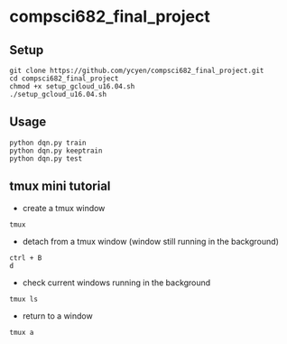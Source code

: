 # compsci682_final_project

## Setup
```
git clone https://github.com/ycyen/compsci682_final_project.git
cd compsci682_final_project
chmod +x setup_gcloud_u16.04.sh
./setup_gcloud_u16.04.sh
```

## Usage
```
python dqn.py train
python dqn.py keeptrain
python dqn.py test
```

## tmux mini tutorial
* create a tmux window
```
tmux
```

* detach from a tmux window (window still running in the background)
```
ctrl + B
d
```

* check current windows running in the background
```
tmux ls
```

* return to a window
```
tmux a
```
